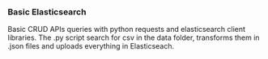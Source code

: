 ### Basic Elasticsearch

Basic CRUD APIs queries with python requests and elasticsearch client libraries. The .py script search for csv in the data folder, transforms them in .json files and uploads everything in Elasticseach.